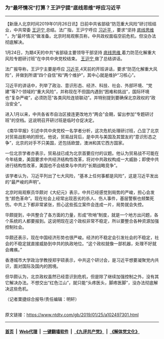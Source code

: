 ### 为“最坏情况”打算？王沪宁提“底线思维”呼应习近平
------------------------

<div class="post_content">
 <p>
  【新唐人北京时间2019年01月26日讯】日前中共省部级“防范重大风险”研讨班结业，中共常委
  <a href="https://www.ntdtv.com/gb/王沪宁.htm">
   王沪宁
  </a>
  总结。法广指，王沪宁呼应
  <a href="https://www.ntdtv.com/gb/习近平.htm">
   习近平
  </a>
  ，要求“坚持
  <a href="https://www.ntdtv.com/gb/底线思维.htm">
   底线思维
  </a>
  ”，为“最坏情况”做准备。北京时局观察员称，中共政权面临空前危机，但没办法彻底解决。
 </p>
 <p>
  1月24日，为期4天的中共“省部级主要领导干部坚持
  <a href="https://www.ntdtv.com/gb/底线思维.htm">
   底线思维
  </a>
  着力防范化解重大风险专题研讨班”在中共中央党校结束。
  <a href="https://www.ntdtv.com/gb/王沪宁.htm">
   王沪宁
  </a>
  做了总结讲话。
 </p>
 <p>
  法广报导称，王沪宁主要是呼应
  <a href="https://www.ntdtv.com/gb/习近平.htm">
   习近平
  </a>
  4天前的开班讲话，要求“防范化解重大风险”，并做到所谓“四个自信”和“两个维护”，其中心就是维护“习核心”。
 </p>
 <p>
  习近平的讲话中，列举了政治、意识形态、经济、科技、社会、外部环境、“党建”等7个领域的“重大风险”，并称现在不但国内遇到“困难和挑战”，国际环境也“复杂严峻”，必须防范“各类风险连锁联动”。并特别提到要确保北京政权的“政治安全”。
 </p>
 <p>
  进入1月以来，中共各省市自治区接连更改地方“两会”会期，留出参加“专题研讨班”的空档。这说明召开研讨班是临时仓促决定。
 </p>
 <p>
  《南华早报》引述中共中央党校一名学者分析，这次危机处理研讨班，凸显了北京对贸易战影响的担忧。他说，贸易战背后，是中共与美国及其盟友的“意识形态之争”，北京的对手不只美国，还包括欧盟，澳洲和其它西方国家。
 </p>
 <p>
  一位北京学者亦表示，贸易战已成为北京首要应付的议题。他认为贸易战不可能在今年结束，美国要求中共经济结构性改革，将对中共政权构成一大威胁；即使中共进行结构性改革，美国也不会结束与中共的“长期战略竞争”。
 </p>
 <p>
  该学者认为，习近平列出了七大风险，“基本上任何事都是风险”，这是习近平发出的“最严峻的声明”。
 </p>
 <p>
  北京时局观察员华颇对《大纪元》表示，中共已经感觉到局势的严峻，担心会发生“颜色革命”。现在社会上经常出现恶劣的杀人、伤人事件，基层警察也频繁死伤。中共上下都非常紧张，担心这些孤立案件会连成一片，局势就会失控。
 </p>
 <p>
  华颇提到，中共整合了各方面的力量，形成“吹哨”制度，就是一个地方出问题，各个系统的人都要报到。这说明现在这个政权非常不稳定，所以要整合各种资源加强控制社会。
 </p>
 <p>
  华颇还表示，现在中国经济形势也很严峻。经济的不稳定会引发社会的不稳定，社会的不稳定就直接威胁到中共的执政地位。“这个政权就像一部机器，处理不好就会瘫痪。”
 </p>
 <p>
  香港城市大学政治学教授郑宇硕表示，中共这个研讨会，是习近平想要凝聚党内共识，面对国际及国内的困境。
 </p>
 <p>
  但华颇认为，北京政权虽然已经意识到危机，但是除了继续加强控制之外，没有其它解决办法。不想交出“红色江山”，就只能“头疼医头，脚疼医脚”，没办法彻底解决这些危机。
 </p>
 <p>
  （记者栗捷综合报导/责任编辑：明轩）
 </p>
 <div class="single_ad">
 </div>
</div>

<br/>原文链接：https://www.ntdtv.com/gb/2019/01/25/a102497301.html


------------------------
#### [首页](https://github.com/gfw-breaker/banned-news/blob/master/README.md) &nbsp;|&nbsp; [Web代理](https://github.com/labour-camp/helloworld) &nbsp;|&nbsp; [一键翻墙软件](https://github.com/gfw-breaker/nogfw/blob/master/README.md) &nbsp;|&nbsp; [《九评共产党》](https://github.com/gfw-breaker/9ping.md/blob/master/README.md#九评之一评共产党是什么) &nbsp;|&nbsp; [《解体党文化》](https://github.com/gfw-breaker/jtdwh.md/blob/master/README.md#绪论)

